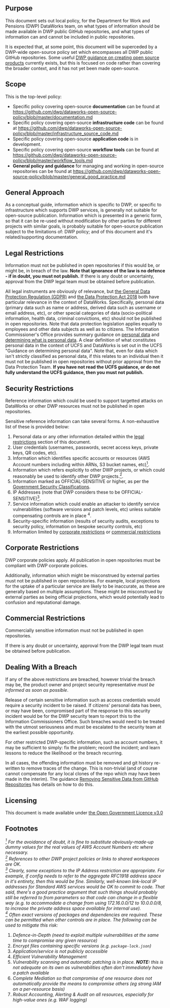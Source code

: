 ## Purpose

This document sets out local policy, for the Department for Work and Pensions (DWP) DataWorks team, on what types of information should be made available in DWP public GitHub repositories, and what types of information can and cannot be included in public repositories.

It is expected that, at some point, this document will be superceded by a DWP-wide open-source policy set which encompasses all DWP public GitHub repositories. Some useful [DWP guidance on creating open source products](https://confluence.service.dwpcloud.uk/pages/viewpage.action?title=Guidance+on+creating+open+source+products&spaceKey=EN) currently exists, but this is focused on code rather than covering the broader context, and it has not yet been made open-source.

## Scope

This is the top-level policy:
* Specific policy covering open-source __documentation__ can be found at https://github.com/dwp/dataworks-open-source-policy/blob/master/documentation.md
* Specific policy covering open-source __infrastructure code__ can be found at https://github.com/dwp/dataworks-open-source-policy/blob/master/infrastructure_source_code.md
* Specific policy covering open-source __application code__ is in development.
* Specific policy covering open-source __workflow tools__ can be found at https://github.com/dwp/dataworks-open-source-policy/blob/master/workflow_tools.md
* __General policy and guidance__ for managing and working in open-source repositories can be found at https://github.com/dwp/dataworks-open-source-policy/blob/master/general_good_practice.md


## General Approach

As a conceptual guide, information which is specific to DWP, or specific to infrastructure which supports DWP services, is generally not suitable for open-source publication. Information which is presented in a generic form, so that it can be re-used without modification by other parties for different projects with similar goals, is probably suitable for open-source publication subject to the limitations of: DWP policy; and of this document and it's related/supporting documentation.


## Legal Restrictions

Information must not be published in open repositories if this would be, or might be, in breach of the law. __Note that ignorance of the law is no defence - if in doubt, you must not publish.__ If there is any doubt or uncertainty, approval from the DWP legal team must be obtained before publication.

All legal instruments are obviously of relevance, but [the General Data Protection Regulation (GDPR)](https://eur-lex.europa.eu/legal-content/EN/TXT/PDF/?uri=CELEX:32016R0679&from=EN) and [the Data Protection Act 2018](http://www.legislation.gov.uk/ukpga/2018/12/contents/enacted) both have particular relevance in the context of DataWorks. Specifically, personal data (primary data such as name or address, derived data such as username or email address, etc), or other special categories of data (socio-political information, health data, criminal convictions, etc) should not be published in open repositories. Note that data protection legislation applies equally to employees and other data subjects as well as to citizens. The Information Commissioner's Office provides summary guidance on [personal data](https://ico.org.uk/for-organisations/guide-to-data-protection/guide-to-the-general-data-protection-regulation-gdpr/key-definitions/what-is-personal-data/) and [determining what is personal data](https://ico.org.uk/for-organisations/guide-to-data-protection/guide-to-the-general-data-protection-regulation-gdpr/what-is-personal-data/). A clear definition of what constitutes personal data in the context of UCFS and DataWorks is set out in the UCFS "Guidance on determining personal data". Note that, even for data which isn't strictly classified as personal data, if this relates to an individual then it must not be published in open repositories without prior approval from the Data Protection Team. __If you have not read the UCFS guidance, or do not fully understand the UCFS guidance, then you must not publish.__


## Security Restrictions

Reference information which could be used to support targetted attacks on DataWorks or other DWP resources must not be published in open repositories.

Sensitive reference information can take several forms. A non-exhaustive list of these is provided below:

1. Personal data or any other information detailed within the [legal restrictions](#legal-restrictions) section of this document.
1. User credentials (usernames, passwords, secret access keys, private keys, QR codes, etc).
1. Information which identifies specific accounts or resources (AWS Account numbers including within ARNs, S3 bucket names, etc)<a href="#note1" id="note1ref"><sup>1</sup></a>.
1. Information which refers explicitly to other DWP projects, or which could reasonably be used to identify other DWP projects.<a href="#note2" id="note2ref"><sup>2</sup></a>.
1. Information marked as OFFICIAL-SENSITIVE or higher, as per the [Government Security Classifications](https://www.gov.uk/government/publications/government-security-classifications).
1. IP Addresses (note that DWP considers these to be OFFICIAL-SENSITIVE)<a href="#note3" id="note3ref"><sup>3</sup></a>.
1. Service information which could enable an attacker to identify service vulnerabilities (software versions and patch levels, etc) unless suitable compensating controls are in place <sup>4</sup></a>.
1. Security-specific information (results of security audits, exceptions to security policy, information on bespoke security controls, etc)
1. Information limited by [corporate restrictions](#corporate-restrictions) or [commercial restrictions](#commercial-restrictions)


## Corporate Restrictions

DWP corporate policies apply. All publication in open repositories must be compliant with DWP corporate policies.

Additionally, information which might be misconstrued by external parties must not be published in open repositories. For example, local projections for the uptake of a particular service are likely to be inaccurate, as these are generally based on multiple assumptions. These might be misconstrued by external parties as being official projections, which would potentially lead to confusion and reputational damage.


## Commercial Restrictions

Commercially sensitive information must not be published in open repositories.

If there is any doubt or uncertainty, approval from the DWP legal team must be obtained before publication.


## Dealing With a Breach

If any of the above restrictions are breached, however trivial the breach may be, the product owner and project security representative _must be informed as soon as possible_.

Release of certain sensitive information such as access credentials would require a security incident to be raised. If citizens' personal data has been, or may have been, compromised part of the response to this security incident would be for the DWP security team to report this to the Information Commissioners Office. Such breaches would need to be treated with the utmost seriousness and must be escalated to the security team at the earliest possible opportunity.

For other restricted DWP-specific information, such as account numbers, it may be sufficient to simply: fix the problem; record the incident; and learn lessons to reduce the likelihood or the breach recurring.

In all cases, the offending information must be removed and git history re-written to remove traces of the change. This is non-trivial (and of course cannot compensate for any local clones of the repo which may have been made in the interim). The guidance [Removing Sensitive Data from GitHub Repositories](https://github.com/dwp/dataworks-open-source-policy/blob/master/removing_sensitive_data_from_github_repositories.md) has details on how to do this.


## Licensing
This document is made available under [the Open Government Licence v3.0](https://www.nationalarchives.gov.uk/doc/open-government-licence/version/3/)


## Footnotes
_<a id="note1" href="#note1ref"><sup>1</sup></a> For the avoidance of doubt, it is fine to substitute obviously-made-up dummy values for the real values of AWS Account Numbers etc where necessary.</br>_
_<a id="note2" href="#note2ref"><sup>2</sup></a> References to other DWP project policies or links to shared workspaces are OK.</br>_
_<a id="note3" href="#note3ref"><sup>3</sup></a> Clearly, some exceptions to the IP Address restriction are appropriate. For example, if config needs to refer to the aggregate RFC1918 address space in it's entirety, then this would be fine. Similarly, well-known link-local IP addresses for Standard AWS services would be OK to commit to code. That said, there's a good practice argument that such things should probably still be referred to from parameters so that code can change in a flexible way (e.g. to accommodate a change from using 172.16.0.0/12 to 10.0.0.0/8, to increase the private address space available for internal use)._</br>
_<a id="note4" href="#note4ref"><sup>4</sup></a> Often exact versions of packages and dependencies are required. These can be permitted when other controls are in place. The following can be used to mitigate this risk:_
1. _Defence-in-Depth (need to exploit multiple vulnerabilities at the same time to compromise any given resource)_
  1. _Encrypt files containing specific versions (e.g. `package-lock.json`)_
  1. _Application/service is not publicly accessible_
1. _Efficient Vulnerability Management_
  1. _Vulnerability scanning and automatic patching is in place. **NOTE:** this is not adequate on its own as vulnerabilities often don't immediately have a patch available_
1. _Complete Mediation so that compromise of one resource does not automatically provide the means to compromise others (eg strong IAM on a per-resource basis)_
1. _Robust Accounting, Alerting & Audit on all resources, especially for high-value ones (e.g. WAF logging)_


